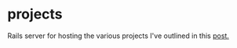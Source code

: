 # projects

Rails server for hosting the various projects I've outlined in this [post.](https://jayson.dev/blog/2019/06/kicking-off-projects/)
